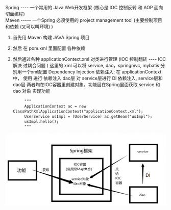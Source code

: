 Spring ---- 一个常用的 Java Web开发框架 (核心是 IOC 控制反转 和 AOP 面向切面编程) </br>
Maven ----- 一个Spring 必须使用的 project management tool (主要控制项目和依赖 (又可以叫环境) )

1. 首先用 Maven 构建 JAVA Spring 项目
2. 然后 在 pom.xml 里面配置 各种依赖 <dependency>
3. 然后通过各种 applicationContext.xml 对类进行管理  (IOC 控制翻转 ---- IOC 解决 过耦合问题 ) 这里的 xml 可以将 service, dao，springmvc, mybatis 分别用一个xml配置
    Dependency Injection 依赖注入:
        在 applicationContext中， 使用 <bean><property></property></bean> 进行 依赖注入
        dao层 对 service层进行 DI 依赖注入, service层和dao层 两者均在IOC容器里创建对象，功能层在Spring里面获取 service 和 dao 对象 实现功能
            
            """
            ApplicationContext ac = new ClassPathXmlApplicationContext("applicationContext.xml");
            UserService usImpl = (UserService) ac.getBean("usImpl");
            usImpl.hello();
            """
    
![image1](https://raw.githubusercontent.com/JiahuiZhu1998/Interview-Preparing/master/spring_pic1.png)
